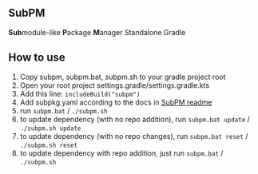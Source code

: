 ## SubPM
**Sub**module-like **P**ackage **M**anager Standalone Gradle

## How to use
1. Copy subpm, subpm.bat, subpm.sh to your gradle project root
2. Open your root project settings.gradle/settings.gradle.kts
3. Add this line: `includeBuild("subpm")`
4. Add subpkg.yaml according to the docs in [SubPM readme](../README.md)
5. run `subpm.bat` / `./subpm.sh`
6. to update dependency (with no repo addition), run `subpm.bat update` / `./subpm.sh update`
7. to update dependency (with no repo changes), run `subpm.bat reset` / `./subpm.sh reset`
8. to update dependency with repo addition, just run `subpm.bat` / `./subpm.sh`
